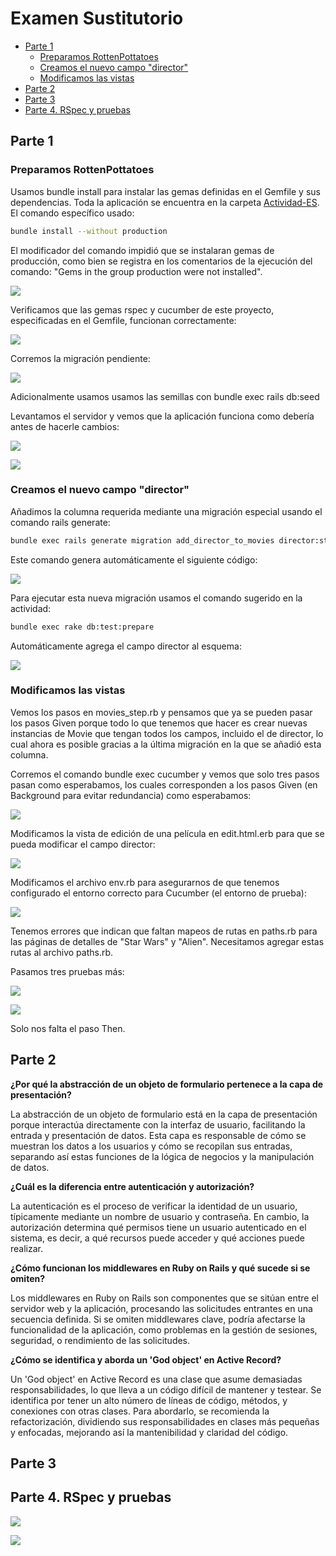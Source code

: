 # Examen Sustitutorio <!-- omit in toc -->

- [Parte 1](#parte-1)
  - [Preparamos RottenPottatoes](#preparamos-rottenpottatoes)
  - [Creamos el nuevo campo "director"](#creamos-el-nuevo-campo-director)
  - [Modificamos las vistas](#modificamos-las-vistas)
- [Parte 2](#parte-2)
- [Parte 3](#parte-3)
- [Parte 4. RSpec y pruebas](#parte-4-rspec-y-pruebas)



## Parte 1

### Preparamos RottenPottatoes

Usamos bundle install para instalar las gemas definidas en el Gemfile y sus dependencias. Toda la aplicación se encuentra en la carpeta [Actividad-ES](./Actividad-ES/). El comando específico usado:

```bash
bundle install --without production
```

El modificador del comando impidió que se instalaran gemas de producción, como bien se registra en los comentarios de la ejecución del comando: "Gems in the group production were not installed".

![](sources/2023-12-27-08-54-50.png)

Verificamos que las gemas rspec y cucumber de este proyecto, especificadas en el Gemfile, funcionan correctamente:

![](sources/2023-12-27-11-36-49.png)

Corremos la migración pendiente:

![](sources/2023-12-27-09-09-16.png)

Adicionalmente usamos usamos las semillas con bundle exec rails db:seed

Levantamos el servidor y vemos que la aplicación funciona como debería antes de hacerle cambios:

![](sources/2023-12-27-09-09-48.png)

![](sources/2023-12-27-09-10-20.png)


### Creamos el nuevo campo "director"

Añadimos la columna requerida mediante una migración especial usando el comando rails generate:

```bash
bundle exec rails generate migration add_director_to_movies director:string
```

Este comando genera automáticamente el siguiente código:

![](sources/2023-12-27-09-44-25.png)

Para ejecutar esta nueva migración usamos el comando sugerido en la actividad:

```bash
bundle exec rake db:test:prepare
```

Automáticamente agrega el campo director al esquema:

![](sources/2023-12-27-09-45-12.png)

### Modificamos las vistas

Vemos los pasos en movies_step.rb y pensamos que ya se pueden pasar los pasos Given porque todo lo que tenemos que hacer es crear nuevas instancias de Movie que tengan todos los campos, incluido el de director, lo cual ahora es posible gracias a la última migración en la que se añadió esta columna.

Corremos el comando bundle exec cucumber y vemos que solo tres pasos pasan como esperabamos, los cuales corresponden a los pasos Given (en Background para evitar redundancia) como esperabamos:

![](sources/2023-12-27-09-31-04.png)


Modificamos la vista de edición de una película en edit.html.erb para que se pueda modificar el campo director:

![](sources/2023-12-27-14-06-24.png)

Modificamos el archivo env.rb para asegurarnos de que tenemos configurado el entorno correcto para Cucumber (el entorno de prueba):

![](sources/2023-12-27-17-16-40.png)

Tenemos errores que indican que faltan mapeos de rutas en paths.rb para las páginas de detalles de "Star Wars" y "Alien". Necesitamos agregar estas rutas al archivo paths.rb.


Pasamos tres pruebas más:

![](sources/2023-12-27-17-14-05.png)

![](sources/2023-12-27-17-14-55.png)

Solo nos falta el paso Then.

## Parte 2

**¿Por qué la abstracción de un objeto de formulario pertenece a la capa de presentación?**  

   La abstracción de un objeto de formulario está en la capa de presentación porque interactúa directamente con la interfaz de usuario, facilitando la entrada y presentación de datos. Esta capa es responsable de cómo se muestran los datos a los usuarios y cómo se recopilan sus entradas, separando así estas funciones de la lógica de negocios y la manipulación de datos.

**¿Cuál es la diferencia entre autenticación y autorización?**  

   La autenticación es el proceso de verificar la identidad de un usuario, típicamente mediante un nombre de usuario y contraseña. En cambio, la autorización determina qué permisos tiene un usuario autenticado en el sistema, es decir, a qué recursos puede acceder y qué acciones puede realizar.

**¿Cómo funcionan los middlewares en Ruby on Rails y qué sucede si se omiten?**  

   Los middlewares en Ruby on Rails son componentes que se sitúan entre el servidor web y la aplicación, procesando las solicitudes entrantes en una secuencia definida. Si se omiten middlewares clave, podría afectarse la funcionalidad de la aplicación, como problemas en la gestión de sesiones, seguridad, o rendimiento de las solicitudes.

**¿Cómo se identifica y aborda un 'God object' en Active Record?**  

   Un 'God object' en Active Record es una clase que asume demasiadas responsabilidades, lo que lleva a un código difícil de mantener y testear. Se identifica por tener un alto número de líneas de código, métodos, y conexiones con otras clases. Para abordarlo, se recomienda la refactorización, dividiendo sus responsabilidades en clases más pequeñas y enfocadas, mejorando así la mantenibilidad y claridad del código.

## Parte 3


## Parte 4. RSpec y pruebas

![](sources/2023-12-27-18-42-53.png)

![](sources/2023-12-27-18-43-22.png)